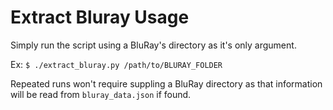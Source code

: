 # Extract Bluray Usage

Simply run the script using a BluRay's directory as it's only argument.

Ex: `$ ./extract_bluray.py /path/to/BLURAY_FOLDER`

Repeated runs won't require suppling a BluRay directory as that information
will be read from `bluray_data.json` if found.

